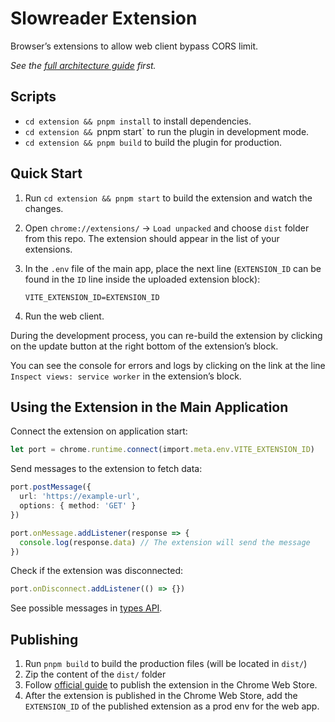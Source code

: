 # Slowreader Extension

Browser’s extensions to allow web client bypass CORS limit.

_See the [full architecture guide](../README.md) first._

## Scripts

- `cd extension && pnpm install` to install dependencies.
- `cd extension && `pnpm start` to run the plugin in development mode.
- `cd extension && pnpm build` to build the plugin for production.

## Quick Start

1. Run `cd extension && pnpm start` to build the extension and watch the changes.
2. Open `chrome://extensions/` -> `Load unpacked` and choose `dist` folder from this repo. The extension should appear in the list of your extensions.
3. In the `.env` file of the main app, place the next line (`EXTENSION_ID` can be found in the `ID` line inside the uploaded extension block):

   ```
   VITE_EXTENSION_ID=EXTENSION_ID
   ```

4. Run the web client.

During the development process, you can re-build the extension by clicking on the update button at the right bottom of the extension’s block.

You can see the console for errors and logs by clicking on the link at the line `Inspect views: service worker` in the extension’s block.

## Using the Extension in the Main Application

Connect the extension on application start:

```ts
let port = chrome.runtime.connect(import.meta.env.VITE_EXTENSION_ID)
```

Send messages to the extension to fetch data:

```ts
port.postMessage({
  url: 'https://example-url',
  options: { method: 'GET' }
})

port.onMessage.addListener(response => {
  console.log(response.data) // The extension will send the message
})
```

Check if the extension was disconnected:

```ts
port.onDisconnect.addListener(() => {})
```

See possible messages in [types API](./src/api.ts).

## Publishing

1. Run `pnpm build` to build the production files (will be located in `dist/`)
2. Zip the content of the `dist/` folder
3. Follow [official guide](https://developer.chrome.com/docs/webstore/publish) to publish the extension in the Chrome Web Store.
4. After the extension is published in the Chrome Web Store, add the `EXTENSION_ID` of the published extension as a prod env for the web app.

